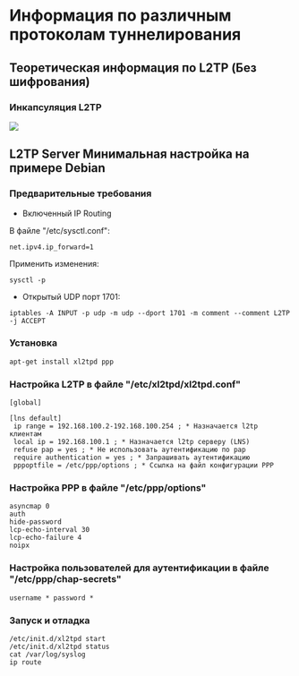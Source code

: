 # Информация по различным протоколам туннелирования


## Теоретическая информация по L2TP (Без шифрования)

### Инкапсуляция L2TP
![](https://www.researchgate.net/profile/Adrian_Graur2/publication/287458379/figure/fig4/AS:314843556007939@1452075961245/L2TP-Tunnel-Data-Frame-Format_W640.jpg)

## L2TP Server Минимальная настройка на примере Debian

### Предварительные требования

* Включенный IP Routing

В файле "/etc/sysctl.conf":
```
net.ipv4.ip_forward=1
```
Применить изменения:

```
sysctl -p
```

* Открытый UDP порт 1701:


```
iptables -A INPUT -p udp -m udp --dport 1701 -m comment --comment L2TP -j ACCEPT
```

### Установка

```
apt-get install xl2tpd ppp
```

### Настройка L2TP в файле "/etc/xl2tpd/xl2tpd.conf"

```
[global]

[lns default]
 ip range = 192.168.100.2-192.168.100.254 ; * Назначается l2tp клиентам
 local ip = 192.168.100.1 ; * Назначается l2tp серверу (LNS)
 refuse pap = yes ; * Не использовать аутентификацию по pap
 require authentication = yes ; * Запрашивать аутентификацию
 pppoptfile = /etc/ppp/options ; * Ссылка на файл конфигурации PPP
```

### Настройка PPP в файле "/etc/ppp/options"

```
asyncmap 0
auth
hide-password
lcp-echo-interval 30
lcp-echo-failure 4
noipx
```
### Настройка пользователей для аутентификации в файле "/etc/ppp/chap-secrets"

```
username * password *
```

### Запуск и отладка

```
/etc/init.d/xl2tpd start
/etc/init.d/xl2tpd status
cat /var/log/syslog
ip route
```

